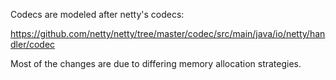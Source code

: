 Codecs are modeled after netty's codecs:

https://github.com/netty/netty/tree/master/codec/src/main/java/io/netty/handler/codec

Most of the changes are due to differing memory allocation strategies.
